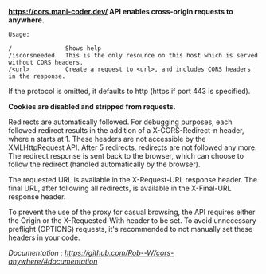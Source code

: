 
**https://cors.mani-coder.dev/ API enables cross-origin requests to anywhere.**

```
Usage:

/               Shows help
/iscorsneeded   This is the only resource on this host which is served without CORS headers.
/<url>          Create a request to <url>, and includes CORS headers in the response.
```

If the protocol is omitted, it defaults to http (https if port 443 is specified).

**Cookies are disabled and stripped from requests.**

Redirects are automatically followed. For debugging purposes, each followed redirect results
in the addition of a X-CORS-Redirect-n header, where n starts at 1. These headers are not
accessible by the XMLHttpRequest API.
After 5 redirects, redirects are not followed any more. The redirect response is sent back
to the browser, which can choose to follow the redirect (handled automatically by the browser).

The requested URL is available in the X-Request-URL response header.
The final URL, after following all redirects, is available in the X-Final-URL response header.


To prevent the use of the proxy for casual browsing, the API requires either the Origin
or the X-Requested-With header to be set. To avoid unnecessary preflight (OPTIONS) requests,
it's recommended to not manually set these headers in your code.


_Documentation :   https://github.com/Rob--W/cors-anywhere/#documentation_

